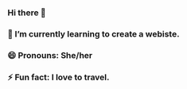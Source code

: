 ### Hi there 👋
### 🌱 I’m currently learning to create a webiste.
### 😄 Pronouns: She/her
### ⚡ Fun fact: I love to travel.

